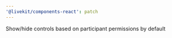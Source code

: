 ```yaml
---
'@livekit/components-react': patch
---
```


Show/hide controls based on participant permissions by default
